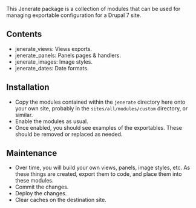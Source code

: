 This Jenerate package is a collection of modules that can be used for managing
exportable configuration for a Drupal 7 site.

Contents
--------

- jenerate_views: Views exports.
- jenerate_panels: Panels pages & handlers.
- jenerate_images: Image styles.
- jenerate_dates: Date formats.

Installation
------------

* Copy the modules contained within the `jenerate` directory here onto your own
  site, probably in the `sites/all/modules/custom` directory, or similar.
* Enable the modules as usual.
* Once enabled, you should see examples of the exportables. These should be
  removed or replaced as needed.

Maintenance
-----------

* Over time, you will build your own views, panels, image styles, etc. As these
  things are created, export them to code, and place them into these modules.
* Commit the changes.
* Deploy the changes.
* Clear caches on the destination site.
